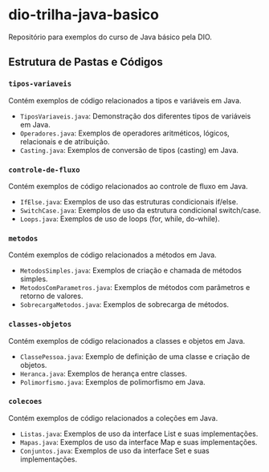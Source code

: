 # dio-trilha-java-basico

Repositório para exemplos do curso de Java básico pela DIO.

## Estrutura de Pastas e Códigos

### `tipos-variaveis`
Contém exemplos de código relacionados a tipos e variáveis em Java.
- `TiposVariaveis.java`: Demonstração dos diferentes tipos de variáveis em Java.
- `Operadores.java`: Exemplos de operadores aritméticos, lógicos, relacionais e de atribuição.
- `Casting.java`: Exemplos de conversão de tipos (casting) em Java.

### `controle-de-fluxo`
Contém exemplos de código relacionados ao controle de fluxo em Java.
- `IfElse.java`: Exemplos de uso das estruturas condicionais if/else.
- `SwitchCase.java`: Exemplos de uso da estrutura condicional switch/case.
- `Loops.java`: Exemplos de uso de loops (for, while, do-while).

### `metodos`
Contém exemplos de código relacionados a métodos em Java.
- `MetodosSimples.java`: Exemplos de criação e chamada de métodos simples.
- `MetodosComParametros.java`: Exemplos de métodos com parâmetros e retorno de valores.
- `SobrecargaMetodos.java`: Exemplos de sobrecarga de métodos.

### `classes-objetos`
Contém exemplos de código relacionados a classes e objetos em Java.
- `ClassePessoa.java`: Exemplo de definição de uma classe e criação de objetos.
- `Heranca.java`: Exemplos de herança entre classes.
- `Polimorfismo.java`: Exemplos de polimorfismo em Java.

### `colecoes`
Contém exemplos de código relacionados a coleções em Java.
- `Listas.java`: Exemplos de uso da interface List e suas implementações.
- `Mapas.java`: Exemplos de uso da interface Map e suas implementações.
- `Conjuntos.java`: Exemplos de uso da interface Set e suas implementações.



